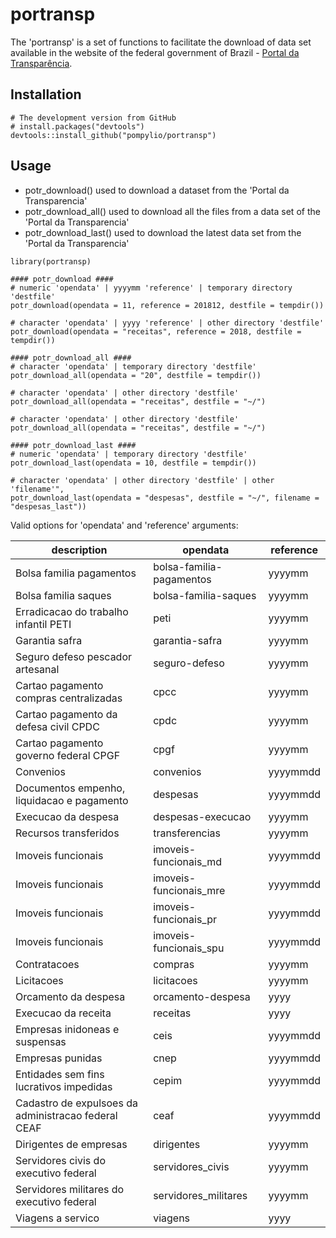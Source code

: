 # portransp
The 'portransp' is a set of functions to facilitate the download of data set available in the website of the federal government of Brazil - 
[Portal da Transparência](http://www.portaltransparencia.gov.br/).

## Installation
```{r eval = FALSE}
# The development version from GitHub
# install.packages("devtools")
devtools::install_github("pompylio/portransp")
```

## Usage
* potr_download() used to download a dataset from the 'Portal da Transparencia'
* potr_download_all() used to download all the files from a data set of the 'Portal da Transparencia' 
* potr_download_last() used to download the latest data set from the 'Portal da Transparencia'

```{r eval = FALSE}
library(portransp)

#### potr_download ####
# numeric 'opendata' | yyyymm 'reference' | temporary directory 'destfile'
potr_download(opendata = 11, reference = 201812, destfile = tempdir())

# character 'opendata' | yyyy 'reference' | other directory 'destfile'
potr_download(opendata = "receitas", reference = 2018, destfile = tempdir())

#### potr_download_all ####
# character 'opendata' | temporary directory 'destfile'
potr_download_all(opendata = "20", destfile = tempdir())

# character 'opendata' | other directory 'destfile'
potr_download_all(opendata = "receitas", destfile = "~/")

# character 'opendata' | other directory 'destfile'
potr_download_all(opendata = "receitas", destfile = "~/")

#### potr_download_last ####
# numeric 'opendata' | temporary directory 'destfile'
potr_download_last(opendata = 10, destfile = tempdir())

# character 'opendata' | other directory 'destfile' | other 'filename'",
potr_download_last(opendata = "despesas", destfile = "~/", filename = "despesas_last"))
```
Valid options for 'opendata' and 'reference' arguments:

|description                                         |opendata                 |reference       |
|----------------------------------------------------|-------------------------|----------------|
|Bolsa familia pagamentos                            |bolsa-familia-pagamentos |yyyymm          |
|Bolsa familia saques                                |bolsa-familia-saques     |yyyymm          |
|Erradicacao do trabalho infantil PETI               |peti                     |yyyymm          |
|Garantia safra                                      |garantia-safra           |yyyymm          |
|Seguro defeso pescador artesanal                    |seguro-defeso            |yyyymm          |
|Cartao pagamento compras centralizadas              |cpcc                     |yyyymm          |
|Cartao pagamento da defesa civil CPDC               |cpdc                     |yyyymm          |
|Cartao pagamento governo federal CPGF               |cpgf                     |yyyymm          |
|Convenios                                           |convenios                |yyyymmdd        |
|Documentos empenho, liquidacao e pagamento          |despesas                 |yyyymmdd        |
|Execucao da despesa                                 |despesas-execucao        |yyyymm          |
|Recursos transferidos                               |transferencias           |yyyymm          |
|Imoveis funcionais                                  |imoveis-funcionais_md    |yyyymmdd        |
|Imoveis funcionais                                  |imoveis-funcionais_mre   |yyyymmdd        |
|Imoveis funcionais                                  |imoveis-funcionais_pr    |yyyymmdd        |
|Imoveis funcionais                                  |imoveis-funcionais_spu   |yyyymmdd        |
|Contratacoes                                        |compras                  |yyyymm          |
|Licitacoes                                          |licitacoes               |yyyymm          |
|Orcamento da despesa                                |orcamento-despesa        |yyyy            |
|Execucao da receita                                 |receitas                 |yyyy            |
|Empresas inidoneas e suspensas                      |ceis                     |yyyymmdd        |
|Empresas punidas                                    |cnep                     |yyyymmdd        |
|Entidades sem fins lucrativos impedidas             |cepim                    |yyyymmdd        |
|Cadastro de expulsoes da administracao federal CEAF |ceaf                     |yyyymmdd        |
|Dirigentes de empresas                              |dirigentes               |yyyymm          |
|Servidores civis do executivo federal               |servidores_civis         |yyyymm          |
|Servidores militares do executivo federal           |servidores_militares     |yyyymm          |
|Viagens a servico                                   |viagens                  |yyyy            |
